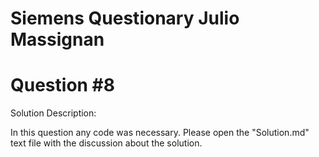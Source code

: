 # Siemens Questionary Julio Massignan

# Question #8


Solution Description:

In this question any code was necessary. Please open the "Solution.md" text file with the discussion about the solution.
